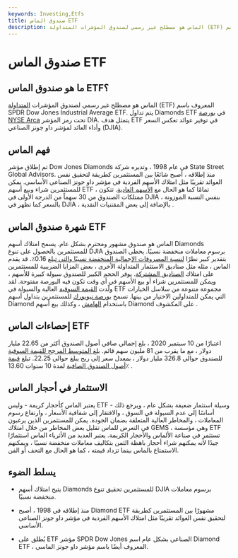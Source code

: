```yaml
---
keywords: Investing,Etfs
title: صندوق الماس ETF
description: الماس هو مصطلح غير رسمي لصندوق المؤشرات المتداولة (ETF) المعروف باسم SPDR Dow Jones Industrial Average ETF.
---
```


# صندوق الماس ETF
## ما هو صندوق الماس ETF؟

الماس هو مصطلح غير رسمي لصندوق المؤشرات [المتداولة](/etf) (ETF) المعروف باسم SPDR Dow Jones Industrial Average ETF. يتم تداول Diamonds ETF في [بورصة NYSE Arca](/nyse-arca) تحت رمز المؤشر DIA. يتمثل هدف ETF في توفير عوائد تعكس السعر وأداء العائد لمؤشر داو جونز الصناعي (DJIA).

## فهم الماس

تم إطلاق مؤشر Dow Jones Diamonds في عام 1998 ، وتديره شركة State Street Global Advisors. منذ إطلاقه ، أصبح شائعًا بين المستثمرين كطريقة لتحقيق نفس العوائد تقريبًا مثل امتلاك الأسهم الفردية في مؤشر داو جونز الصناعي الأساسي. يمكن للمستثمرين شراء وبيع أسهم ETF ، تمامًا كما هو الحال مع [الأسهم العادية](/commonstock). تتكون ممتلكات الصندوق من 30 سهماً من الدرجة الأولى في DJIA ، بنفس النسبة الموزونة بالسعر كما تظهر في DJIA ، بالإضافة إلى بعض المقتنيات النقدية .

## شهرة صندوق الماس ETF

الماس هو صندوق مشهور ومحترم بشكل عام. يسمح امتلاك أسهم Diamonds للمستثمرين بالحصول على تنوع DJIA برسوم معاملات منخفضة نسبيًا. يحظى الصندوق بتقدير كبير نظرًا [لنسبة المصروفات الإجمالية المنخفضة نسبيًا والتي تبلغ](/gross-expense-ratio) 0.16٪. قد يقدم الماس ، مثله مثل صناديق الاستثمار المتداولة الأخرى ، بعض المزايا الضريبية للمستثمرين على امتلاك [الصناديق المشتركة](/mutualfund). يوفر الحجم الكبير للصندوق سيولة كبيرة للأسهم ، ويمكن للمستثمرين شراء أو بيع الأسهم في أي وقت تكون فيه البورصة مفتوحة. لقد ولّدت [القيمة السوقية](/marketcapitalization) العالية والسيولة في ETF مجموعة متنوعة من سلاسل الخيارات التي يمكن للمتداولين الاختيار من بينها. تسمح [بورصة نيويورك](/nyse) للمستثمرين بتداول أسهم Diamond باستخدام [الهامش](/margin) ، وكذلك بيع أسهم Diamond على المكشوف .

## إحصاءات الماس ETF

اعتبارًا من 10 سبتمبر 2020 ، بلغ إجمالي صافي أصول الصندوق أكثر من 22.65 مليار دولار ، مع ما يقرب من 81 مليون سهم قائم. [بلغ المتوسط المرجح للقيمة السوقية](/weightedaverage) للصندوق حوالي 326.8 مليار دولار ، بمعدل سعر إلى ربح يبلغ حوالي 22.25. تبلغ [قيمة أصول الصندوق الصافية](/nav) لمدة 10 سنوات 13.60٪ .

## الاستثمار في أحجار الماس

يعتبر الماس كأحجار كريمة - وليس ETF - وسيلة استثمار ضعيفة بشكل عام ، ويرجع ذلك أساسًا إلى عدم السيولة في السوق ، والافتقار إلى شفافية الأسعار ، وارتفاع رسوم المعاملات ، والمخاطر العالية المتعلقة بضمان الجودة. يمكن للمستثمرين الذين يرغبون في التعرض للماس تقليل بعض المخاطر من خلال امتلاك GEMS ، وهي مؤسسة ETF تستثمر في صناعة الألماس والأحجار الكريمة. يعتبر العديد من الأثرياء الماس استثمارًا جيدًا لأنه يمكنهم شراء أحجار باهظة الثمن بتكاليف معاملات منخفضة نسبيًا ، ويمكنهم الاستمتاع بالماس بينما تزداد قيمته ، كما هو الحال مع التحف أو الفن.

## يسلط الضوء

- يتيح امتلاك أسهم Diamonds للمستثمرين تحقيق تنوع DJIA برسوم معاملات منخفضة نسبيًا.

- منذ إطلاقه في 1998 ، أصبح Diamond ETF مشهورًا بين المستثمرين كطريقة لتحقيق نفس العوائد تقريبًا مثل امتلاك الأسهم الفردية في مؤشر داو جونز الصناعي الأساسي.

- يُطلق على ETF مؤشر SPDR Dow Jones الصناعي بشكل عام اسم Diamond ETF ، المعروف أيضًا باسم مؤشر داو جونز الماسي.

